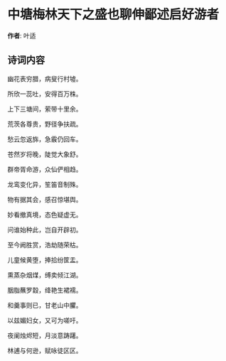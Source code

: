 # 中塘梅林天下之盛也聊伸鄙述启好游者

**作者**: 叶适

## 诗词内容

幽花表穷腊，病叟行村墟。

所欣一蕊吐，安得百万株。

上下三塘间，萦带十里余。

荒茨各尊贵，野径争扶疏。

愁云忽返旆，急霰仍回车。

苍然岁将晚，陡觉大象舒。

群帝胥命游，众仙俨相趋。

龙鸾变化异，笙笛音制殊。

物有据其会，感召惊堪舆。

妙看撤真境，态色疑虚无。

问谁始种此，岂自开辟初。

至今阙胜赏，浩劫随荣枯。

儿童候黄堕，捧拾纷筐盂。

熏蒸杂烟煤，缚卖倾江湖。

胭脂蘸罗縠，绛艳生裙襦。

和羹事则已，甘老山中臞。

以兹媚妇女，又可为嗟吁。

夜阑烛烬短，月淡意踌躇。

林逋与何逊，赋咏徒区区。

